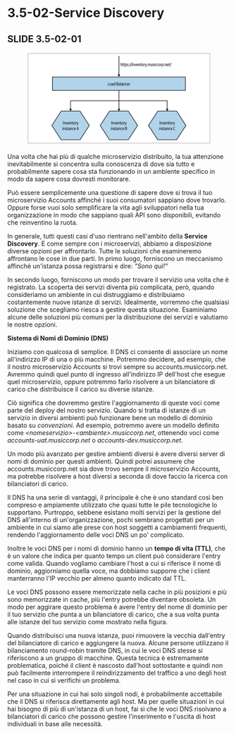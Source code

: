 # 3.5-02-Service Discovery

## SLIDE 3.5-02-01

<figure><img src="../.gitbook/assets/Screenshot 2023-08-22 alle 23.08.15.png" alt=""><figcaption></figcaption></figure>

Una volta che hai più di qualche microservizio distribuito, la tua attenzione inevitabilmente si concentra sulla conoscenza di dove sia tutto e probabilmente sapere cosa sta funzionando in un ambiente specifico in modo da sapere cosa dovresti monitorare.&#x20;

Può essere semplicemente una questione di sapere dove si trova il tuo microservizio Accounts affinché i suoi consumatori sappiano dove trovarlo. Oppure forse vuoi solo semplificare la vita agli sviluppatori nella tua organizzazione in modo che sappiano quali API sono disponibili, evitando che reinventino la ruota.&#x20;

In generale, tutti questi casi d'uso rientrano nell'ambito della **Service Discovery**. E come sempre con i microservizi, abbiamo a disposizione diverse opzioni per affrontarlo. Tutte le soluzioni che esamineremo affrontano le cose in due parti. In primo luogo, forniscono un meccanismo affinché un'istanza possa registrarsi e dire: _"Sono qui!"_&#x20;

In secondo luogo, forniscono un modo per trovare il servizio una volta che è registrato. La scoperta dei servizi diventa più complicata, però, quando consideriamo un ambiente in cui distruggiamo e distribuiamo costantemente nuove istanze di servizi. Idealmente, vorremmo che qualsiasi soluzione che scegliamo riesca a gestire questa situazione. Esaminiamo alcune delle soluzioni più comuni per la distribuzione dei servizi e valutiamo le nostre opzioni.

**Sistema di Nomi di Dominio (DNS)**

Iniziamo con qualcosa di semplice. Il DNS ci consente di associare un nome all'indirizzo IP di una o più macchine. Potremmo decidere, ad esempio, che il nostro microservizio Accounts si trovi sempre su accounts.musiccorp.net. Avremmo quindi quel punto di ingresso all'indirizzo IP dell'host che esegue quel microservizio, oppure potremmo farlo risolvere a un bilanciatore di carico che distribuisce il carico su diverse istanze.&#x20;

Ciò significa che dovremmo gestire l'aggiornamento di queste voci come parte del deploy del nostro servizio. Quando si tratta di istanze di un servizio in diversi ambienti può funzionare bene un modello di dominio basato su _convenzioni_. Ad esempio, potremmo avere un modello definito come _\<nomeservizio>-\<ambiente>.musiccorp.net_, ottenendo voci come _accounts-uat.musiccorp.net_ o _accounts-dev.musiccorp.net_.&#x20;

Un modo più avanzato per gestire ambienti diversi è avere diversi server di nomi di dominio per questi ambienti. Quindi potrei assumere che accounts.musiccorp.net sia dove trovo sempre il microservizio Accounts, ma potrebbe risolvere a host diversi a seconda di dove faccio la ricerca con bilanciatori di carico.&#x20;

Il DNS ha una serie di vantaggi, il principale è che è uno standard così ben compreso e ampiamente utilizzato che quasi tutte le pile tecnologiche lo supportano. Purtroppo, sebbene esistano molti servizi per la gestione del DNS all'interno di un'organizzazione, pochi sembrano progettati per un ambiente in cui siamo alle prese con host soggetti a cambiamenti frequenti, rendendo l'aggiornamento delle voci DNS un po' complicato.&#x20;

Inoltre le voci DNS per i nomi di dominio hanno un **tempo di vita (TTL)**, che è un valore che indica per quanto tempo un client può considerare l'entry come valida. Quando vogliamo cambiare l'host a cui si riferisce il nome di dominio, aggiorniamo quella voce, ma dobbiamo supporre che i client manterranno l'IP vecchio per almeno quanto indicato dal TTL.&#x20;

Le voci DNS possono essere memorizzate nella cache in più posizioni e più sono memorizzate in cache, più l'entry potrebbe diventare obsoleta. Un modo per aggirare questo problema è avere l'entry del nome di dominio per il tuo servizio che punta a un bilanciatore di carico, che a sua volta punta alle istanze del tuo servizio come mostrato nella figura.&#x20;

Quando distribuisci una nuova istanza, puoi rimuovere la vecchia dall'entry del bilanciatore di carico e aggiungere la nuova. Alcune persone utilizzano il bilanciamento round-robin tramite DNS, in cui le voci DNS stesse si riferiscono a un gruppo di macchine. Questa tecnica è estremamente problematica, poiché il client è nascosto dall'host sottostante e quindi non può facilmente interrompere il reindirizzamento del traffico a uno degli host nel caso in cui si verifichi un problema.

Per una situazione in cui hai solo singoli nodi, è probabilmente accettabile che il DNS si riferisca direttamente agli host. Ma per quelle situazioni in cui hai bisogno di più di un'istanza di un host, fai sì che le voci DNS risolvano a bilanciatori di carico che possono gestire l'inserimento e l'uscita di host individuali in base alle necessità.

##
